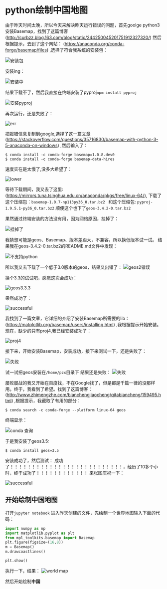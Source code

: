 # python绘制中国地图
由于昨天时间太晚，所以今天来解决昨天运行错误的问题，首先goolge python3安装Basemap，找到了这篇博客(http://curbzz.blog.163.com/blog/static/244250045201751912327320/)
然后根据提示，去到了这个网站： (https://anaconda.org/conda-forge/basemap/files) ,选择了符合我系统的安装包：

![安装包](001.png)

安装ing：

![安装中](002.png)

结果下载不了，然后我直接在终端安装了pyproj```npm install pyproj```

![安装pyproj](003.png)

再次运行，还是失败了：

![err](004.png)

把报错信息复制到google,选择了这一篇文章 (https://stackoverflow.com/questions/35716830/basemap-with-python-3-5-anaconda-on-windows) ,然后输入了：
```
$ conda install -c conda-forge basemap=1.0.8.dev0
$ conda install -c conda-forge basemap-data-hires
```
速度实在是太慢了,没多大希望了：

![lower](005.png)

等待下载期间，我又去了这里: (https://mirrors.tuna.tsinghua.edu.cn/anaconda/pkgs/free/linux-64/), 下载了这个压缩包：```basemap-1.0.7-np113py36_0.tar.bz2 ``` 和这个压缩包: ```pyproj-1.9.5.1-py36_0.tar.bz2``` 顺便这个也下了```geos-3.4.2-0.tar.bz2```

果然通过终端安装的方法没有用，因为网络原因，挂掉了：

![挂掉了](006.png)

我猜想可能是geos、Basemap、版本差距大，不兼容，所以换低版本试一试。
结果我在geos-3.4.2-0.tar.bz2的README.md文件中发现：

![不支持python](007.png)

所以我又去下载了一个低于3.0版本的geos，结果又出错了：
![geos2错误](008.png)

换个3.3的试试吧，感觉这次会成功：

![geos3.3.3](009.png)

果然成功了：

![successful](010.png)

我找到了一篇文章，它详细的介绍了安装Basemap所需要的lib： (https://matplotlib.org/basemap/users/installing.html) ,我根据提示开始安装。
现在，缺少的只有proj4,我已经安装成功了：

![proj4](011.png)

接下来，开始安装Basemap，安装成功，接下来测试一下，还是失败了：

![失败](012.png)

试一试把geos安装在```/home/pzx```目录下
结果还是失败：
![失败](012.png)

屡败屡战的我又开始在百度找，不在Google找了，但是都是千篇一律的没那样用。终于，我看到了希望。找到了这篇博客：(http://www.zhimengzhe.com/bianchengjiaocheng/qitabiancheng/159495.html) ,根据提示，我截取了有用的部分：
```
$ conda search -c conda-forge --platform linux-64 geos
```
终端显示：

![conda 查询](013.png)

于是我安装了geos3.5:
```
$ conda install geos=3.5
```
安装成功了，然后测试：
成功了！！！！！！！！！！！！！！！！！！！！！！！！！！，经历了10多个小时，终于成功了！！！！！！！！！！！！
来张图庆祝一下：

![successful](014.png)

## 开始绘制中国地图
打开```jupyter notebook``` 进入昨天创建的文件，先绘制一个世界地图输入下面的代码：
```python
import numpy as np 
import matplotlib.pyplot as plt
from mpl_toolkits.basemap import Basemap
plt.figure(figsize=(16,8))
m = Basemap()
m.drawcoastlines()

plt.show()
```
执行一下，结果：
![world map](015.png)

然后开始绘制**中国**
